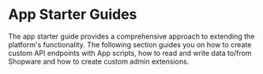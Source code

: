 # App Starter Guides

The app starter guide provides a comprehensive approach to extending the platform's functionality. The following section guides you on how to create custom API endpoints with App scripts, how to read and write data to/from Shopware and how to create custom admin extensions.
